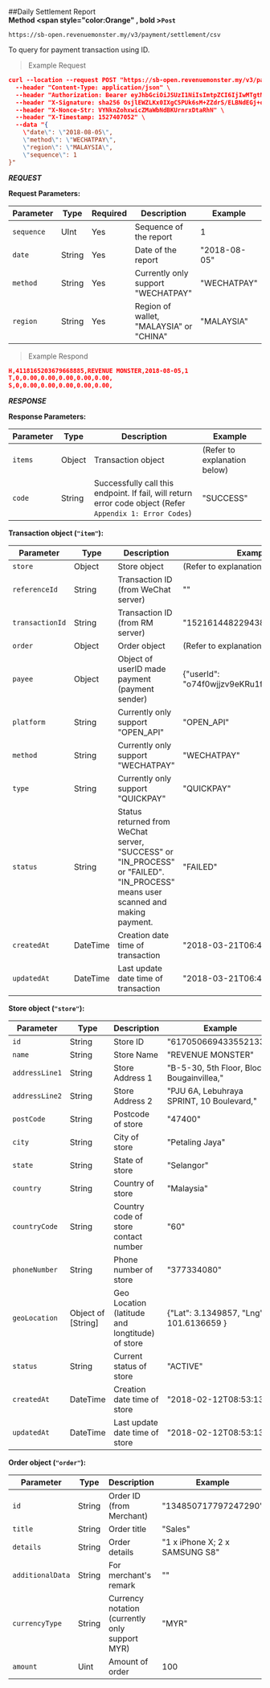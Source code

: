 ##Daily Settlement Report  
**Method <span style="color:Orange" , bold >`Post`</span>** 

`https://sb-open.revenuemonster.my/v3/payment/settlement/csv`

To query for payment transaction using ID.

>Example Request

```json
curl --location --request POST "https://sb-open.revenuemonster.my/v3/payment/settlement/csv" \
  --header "Content-Type: application/json" \
  --header "Authorization: Bearer eyJhbGciOiJSUzI1NiIsImtpZCI6IjIwMTgtMDMtMTMiLCJ0eXAiOiJKV1QifQ.eyJhdWQiOlsiKiJdLCJleHAiOjE1MjE2MjkyNTYsImlhdCI6MTUyMTYyMjA1NywiaXNzIjoiaHR0cHM6Ly9zYi1vYXV0aC5yZXZlbnVlbW9uc3Rlci5teSIsImp0aSI6IkVod0tFRTlCZFhSb1FXTmpaWE56Vkc5clpXNFF5cmYza3EzTDY4QnoiLCJuYmYiOjE1MjE2MjIwNTcsInN1YiI6IkVoUUtDRTFsY21Ob1lXNTBFSlhWemQzd3JhcVRPUklRQ2dSVmMyVnlFSXlKcUl6dnlNUFZjUSJ9.dJknY9MZHLNrKx1p7gZxS0_oA3uXLWplDU1r1dpwxIbmdB6yw4tQBTXKlWArDfKLlBDn6v22_gT5Px7sdCMj7e5M9eRoJoMnoPnslgYpmJJ5kjqAbKU7dUxKb1OzFLrvmtSK9r-FRLVtMFHioWYpwgSvSPBgZ6lAYkUyDzH7aKadFYtQcBuJR0hlq2CXtP0mzbHOeu2q6giONf3E5-XqS8lLRtuHPAbJ7_YFwo0Oe2zc6h05IOocmx_NvBVPfDBnuygTU063h70Q987MYeGDV_Os4N6N_I4b-GoHprEPtmntB1RJPrFrY28hvvoUfDHXHZVXT1GlrsozrkWV4EjbTw" \
  --header "X-Signature: sha256 OsjlEWZLKx0IXgC5PUk6sM+ZZdrS/ELBNdEGj+okOhVAwo/i+GK91CwEmIbLko+p0Vbs8Ph+iBQG/3DyS7kHug==" \
  --header "X-Nonce-Str: VYNknZohxwicZMaWbNdBKUrnrxDtaRhN" \
  --header "X-Timestamp: 1527407052" \
  --data "{
    \"date\": \"2018-08-05\",
    \"method\": \"WECHATPAY\",
    \"region\": \"MALAYSIA\",
    \"sequence\": 1
}"
```

***REQUEST***

<strong>Request Parameters:</strong>

Parameter | Type | Required | Description | Example
--------- | ------- | ----------- | --- | ---
<code>sequence</code> | UInt | Yes | Sequence of the report | 1
<code>date</code> | String | Yes | Date of the report | "2018-08-05"
<code>method</code> | String | Yes | Currently only support "WECHATPAY" | "WECHATPAY"
<code>region</code> | String | Yes | Region of wallet, "MALAYSIA" or "CHINA" | "MALAYSIA"

> Example Respond

```json
H,4118165203679668885,REVENUE MONSTER,2018-08-05,1
T,0,0.00,0.00,0.00,0.00,0.00,
S,0,0.00,0.00,0.00,0.00,0.00,
```

***RESPONSE***

<strong>Response Parameters:</strong>

Parameter | Type | Description | Example
--------- | ------- | ----------- | ---
<code>items</code> | Object | Transaction object | (Refer to explanation below)
<code>code</code> | String | Successfully call this endpoint. If fail, will return error code object (Refer `Appendix 1: Error Codes`) | "SUCCESS"

<strong>Transaction object (`"item"`):</strong>

Parameter | Type | Description | Example
--------- | ------- | ----------- | ---
<code>store</code> | Object | Store object | (Refer to explanation below)
<code>referenceId</code> | String | Transaction ID (from WeChat server) | ""
<code>transactionId</code> | String | Transaction ID (from RM server) | "152161448229438994"
<code>order</code> | Object | Order object | (Refer to explanation below)
<code>payee</code> | Object | Object of userID made payment (payment sender) | {"userId": "o74f0wjjzv9eKRu1fccrZswVFnOQ"}
<code>platform</code> | String | Currently only support "OPEN_API" | "OPEN_API"
<code>method</code> | String | Currently only support "WECHATPAY" | "WECHATPAY"
<code>type</code> | String | Currently only support "QUICKPAY" | "QUICKPAY"
<code>status</code> | String | Status returned from WeChat server, "SUCCESS" or "IN_PROCESS" or "FAILED". "IN_PROCESS" means user scanned and making payment. | "FAILED"
<code>createdAt</code> | DateTime | Creation date time of transaction | "2018-03-21T06:41:22Z"
<code>updatedAt</code> | DateTime | Last update date time of transaction | "2018-03-21T06:41:22Z"

<strong>Store object (`"store"`):</strong>

Parameter | Type | Description | Example
--------- | ------- | ----------- | ---
<code>id</code> | String | Store ID | "6170506694335521334"
<code>name</code> | String | Store Name | "REVENUE MONSTER"
<code>addressLine1</code> | String | Store Address 1 | "B-5-30, 5th Floor, Block Bougainvillea,"
<code>addressLine2</code> | String | Store Address 2 | "PJU 6A, Lebuhraya SPRINT, 10 Boulevard,"
<code>postCode</code> | String | Postcode of store | "47400"
<code>city</code> | String | City of store | "Petaling Jaya"
<code>state</code> | String | State of store | "Selangor"
<code>country</code> | String | Country of store | "Malaysia"
<code>countryCode</code> | String | Country code of store contact number | "60"
<code>phoneNumber</code> | String | Phone number of store | "377334080"
<code>geoLocation</code> | Object of [String] | Geo Location (latitude and longtitude) of store | {"Lat": 3.1349857, "Lng": 101.6136659 }
<code>status</code> | String | Current status of store | "ACTIVE"
<code>createdAt</code> | DateTime | Creation date time of store | "2018-02-12T08:53:13Z"
<code>updatedAt</code> | DateTime | Last update date time of store | "2018-02-12T08:53:13Z"

<strong>Order object (`"order"`):</strong>

Parameter | Type | Description | Example
--------- | ------- | ----------- | ---
<code>id</code> | String | Order ID (from Merchant) | "134850717797247290"
<code>title</code> | String | Order title | "Sales"
<code>details</code> | String | Order details | "1 x iPhone X; 2 x SAMSUNG S8"
<code>additionalData</code> | String | For merchant's remark | ""
<code>currencyType</code> | String | Currency notation (currently only support MYR) | "MYR"
<code>amount</code> | Uint | Amount of order | 100
